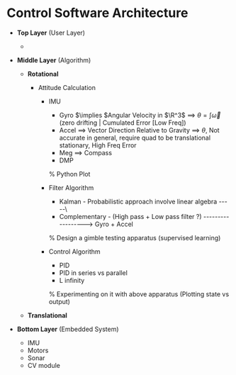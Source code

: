 # Control Software Architecture 

* **Top Layer** (User Layer)

  * 

* **Middle Layer** (Algorithm)

  * **Rotational**

    * Attitude Calculation

      * IMU

        * Gyro $\implies $Angular Velocity in $\R^3$ $\implies$ $\theta = \int \vec{\omega}$  (zero drifting | Cumulated Error [Low Freq])
        * Accel $\implies$ Vector Direction Relative to Gravity $\implies$ $\theta$, Not accurate in general, require quad to be translational stationary, High Freq Error
        * Meg $\implies$ Compass 
        * DMP

        % Python Plot

      * Filter Algorithm 

        * Kalman - Probabilistic approach involve linear algebra  -----\
        * Complementary - (High pass + Low pass filter ?) ------------------> Gyro + Accel

        % Design a gimble testing apparatus (supervised learning)

      * Control Algorithm

        * PID
        * PID in series vs parallel
        * L infinity

        % Experimenting on it with above apparatus (Plotting state vs output)

  * **Translational**

* **Bottom Layer** (Embedded System)

  * IMU
  * Motors
  * Sonar
  * CV module